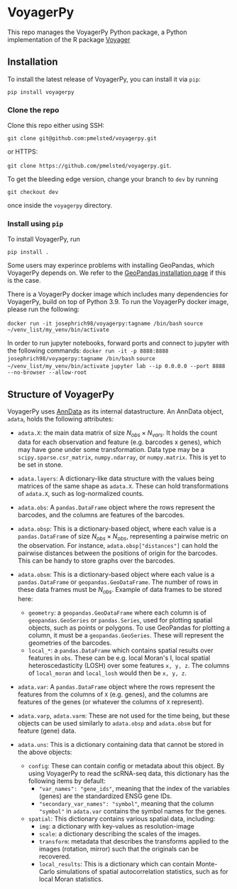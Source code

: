 # VoyagerPy

This repo manages the VoyagerPy Python package, a Python implementation of the R package [Voyager](https://github.com/pachterlab/voyager)

## Installation

To install the latest release of VoyagerPy, you can install it via `pip`:

```pip install voyagerpy```

### Clone the repo
Clone this repo either using SSH:

```git clone git@github.com:pmelsted/voyagerpy.git```

or HTTPS:

```git clone https://github.com/pmelsted/voyagerpy.git```.

To get the bleeding edge version, change your branch to `dev` by running

```git checkout dev```

once inside the `voyagerpy` directory.

### Install using `pip`

To install VoyagerPy, run 

```pip install .```

Some users may experince problems with installing GeoPandas, which VoyagerPy depends on. We refer to the [GeoPandas installation page](https://geopandas.org/en/stable/getting_started.html) if this is the case.

There is a VoyagerPy docker image which includes many dependencies for VoyagerPy, build on top of Python 3.9. To run the VoyagerPy docker image, please run the following:

```docker run -it josephrich98/voyagerpy:tagname /bin/bash```
```source ~/venv_list/my_venv/bin/activate```


In order to run jupyter notebooks, forward ports and connect to jupyter with the following commands:
```docker run -it -p 8888:8888 josephrich98/voyagerpy:tagname /bin/bash```
```source ~/venv_list/my_venv/bin/activate```
```jupyter lab --ip 0.0.0.0 --port 8888 --no-browser --allow-root```

## Structure of VoyagerPy

VoyagerPy uses [AnnData](https://anndata.readthedocs.io/) as its internal datastructure. An AnnData object, `adata`, holds the following attributes:

- `adata.X`: the main data matrix of size $N_{obs} \times N_{vars}$. It holds the count data for each observation and feature (e.g. barcodes x genes), which may have gone under some transformation. Data type may be a `scipy.sparse.csr_matrix`, `numpy.ndarray`, or `numpy.matrix`. This is yet to be set in stone.
- `adata.layers`: A dictionary-like data structure with the values being matrices of the same shape as `adata.X`. These can hold transformations of `adata.X`, such as log-normalized counts.
- `adata.obs`: A `pandas.DataFrame` object where the rows represent the barcodes, and the columns are features of the barcodes.
- `adata.obsp`: This is a dictionary-based object, where each value is a `pandas.DataFrame` of size $N_{obs}\times N_{obs}$, representing a pairwise metric on the observation. For instance, `adata.obsp["distances"]` can hold the pairwise distances between the positions of origin for the barcodes. This can be handy to store graphs over the barcodes.
- `adata.obsm`: This is a dictionary-based object where each value is a `pandas.DataFrame` or `geopandas.GeoDataFrame`. The number of rows in these data frames must be $N_{obs}$. Example of data frames to be stored here:
	- `geometry`: a `geopandas.GeoDataFrame` where each column is of `geopandas.GeoSeries` or `pandas.Series`, used for plotting spatial objects, such as points or polygons. To use GeoPandas for plotting a column, it must be a `geopandas.GeoSeries`. These will represent the geometries of the barcodes.
	- `local_*`: a `pandas.DataFrame` which contains spatial results over features in `obs`. These can be e.g. local Moran's I, local spatial heteroscedasticity (LOSH) over some features `x, y, z`. The columns of `local_moran` and `local_losh` would then be `x, y, z`.
- `adata.var`: A `pandas.DataFrame` object where the rows represent the features from the columns of `X` (e.g. genes), and the columns are features of the genes (or whatever the columns of `X` represent).
- `adata.varp`, `adata.varm`: These are not used for the time being, but these objects can be used similarly to `adata.obsp` and `adata.obsm` but for feature (gene) data.

- `adata.uns`: This is a dictionary containing data that cannot be stored in the above objects:
	- `config`: These can contain config or metadata about this object. By using VoyagerPy to read the scRNA-seq data, this dictionary has the following items by default:
		- `"var_names": "gene_ids"`, meaning that the index of the variables (genes) are the standardized ENSG gene IDs.
		- `"secondary_var_names": "symbol"`, meaning that the column `"symbol"` in `adata.var` contains the symbol names for the genes.
	- `spatial`: This dictionary contains various spatial data, including:
		- `img`: a dictionary with key-values as resolution-image
		- `scale`: a dictionary describing the scales of the images.
		- `transform`: metadata that describes the transforms applied to the images (rotation, mirror) such that the originals can be recovered.
		- `local_results`: This is a dictionary which can contain Monte-Carlo simulations of spatial autocorrelation statistics, such as for local Moran statistics.